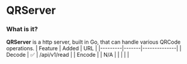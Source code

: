 # QRServer

### What is it?
**QRServer** is a http server, built in Go, that can handle various QRCode operations.
| Feature | Added | URL          |
|---------|-------|--------------|
| Decode  | ✅     | /api/v1/read |
| Encode  |       | N/A          |
|         |       |              |
